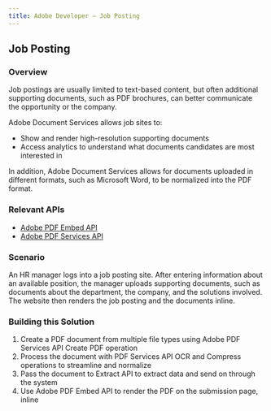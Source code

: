 ```yaml
---
title: Adobe Developer — Job Posting
---
```


## Job Posting

### Overview

Job postings are usually limited to text-based content, but often additional supporting documents, such as PDF brochures, can better communicate the opportunity or the company.

Adobe Document Services allows job sites to:

* Show and render high-resolution supporting documents
* Access analytics to understand what documents candidates are most interested in

In addition, Adobe Document Services allows for documents uploaded in different formats, such as Microsoft Word, to be normalized into the PDF format.

### Relevant APIs

* [Adobe PDF Embed API](/src/pages/apis/pdf-embed.md)
* [Adobe PDF Services API](/src/pages/apis/pdf-services.md)

### Scenario

An HR manager logs into a job posting site. After entering information about an available position, the manager uploads supporting documents, such as documents about the department, the company, and the solutions involved. The website then renders the job posting and the documents inline.

### Building this Solution

1. Create a PDF document from multiple file types using Adobe PDF Services API Create PDF operation
2. Process the document with PDF Services API OCR and Compress operations to streamline and normalize
3. Pass the document to Extract API to extract data and send on through the system
4. Use Adobe PDF Embed API to render the PDF on the submission page, inline

